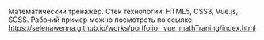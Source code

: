 Математический тренажер.
Стек технологий: HTML5, CSS3, Vue.js, SCSS.
Рабочий пример можно посмотреть по ссылке: https://selenawenna.github.io/works/portfolio__vue_mathTraning/index.html
